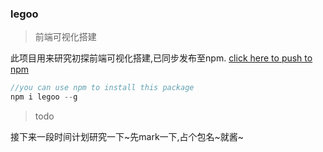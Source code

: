 ### legoo
> 前端可视化搭建

此项目用来研究初探前端可视化搭建,已同步发布至npm.
[click here to push to npm](https://www.npmjs.com/package/legoo)

```javascript
//you can use npm to install this package
npm i legoo --g
```

> todo

接下来一段时间计划研究一下~先mark一下,占个包名~就酱~